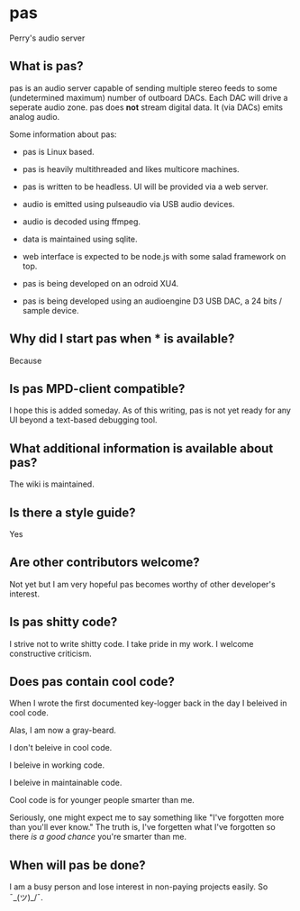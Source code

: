 # pas
Perry's audio server

## What is pas?

pas is an audio server capable of sending multiple stereo feeds to some (undetermined maximum) number of outboard DACs. Each DAC will drive a seperate audio zone. pas does **not** stream digital data. It (via DACs) emits analog audio.

Some information about pas:
- pas is Linux based.
- pas is heavily multithreaded and likes multicore machines.
- pas is written to be headless. UI will be provided via a web server.
- audio is emitted using pulseaudio via USB audio devices.
- audio is decoded using ffmpeg.
- data is maintained using sqlite.
- web interface is expected to be node.js with some salad framework on top.

- pas is being developed on an odroid XU4.
- pas is being developed using an audioengine D3 USB DAC, a 24 bits / sample device.

## Why did I start pas when * is available?

Because

## Is pas MPD-client compatible?

I hope this is added someday. As of this writing, pas is not yet ready for any UI beyond a text-based debugging tool.

## What additional information is available about pas?

The wiki is maintained.

## Is there a style guide?

Yes

## Are other contributors welcome?

Not yet but I am very hopeful pas becomes worthy of other developer's interest.

## Is pas shitty code?

I strive not to write shitty code. I take pride in my work. I welcome constructive criticism.

## Does pas contain cool code?

When I wrote the first documented key-logger back in the day I beleived in cool code.

Alas, I am now a gray-beard. 

I don't beleive in cool code. 

I beleive in working code.

I beleive in maintainable code. 

Cool code is for younger people smarter than me.

Seriously, one might expect me to say something like "I've forgotten more than you'll ever know." The truth is, I've forgetten what I've forgotten so there *is a good chance* you're smarter than me.

## When will pas be done?

I am a busy person and lose interest in non-paying projects easily. So ¯\_(ツ)_/¯.

